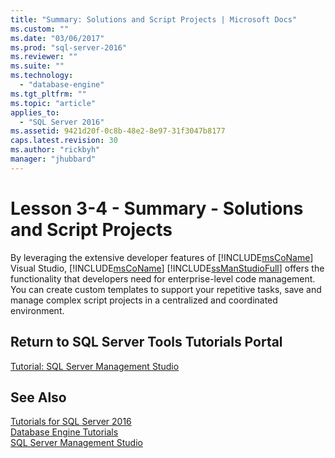 ```yaml
---
title: "Summary: Solutions and Script Projects | Microsoft Docs"
ms.custom: ""
ms.date: "03/06/2017"
ms.prod: "sql-server-2016"
ms.reviewer: ""
ms.suite: ""
ms.technology: 
  - "database-engine"
ms.tgt_pltfrm: ""
ms.topic: "article"
applies_to: 
  - "SQL Server 2016"
ms.assetid: 9421d20f-0c8b-48e2-8e97-31f3047b8177
caps.latest.revision: 30
ms.author: "rickbyh"
manager: "jhubbard"
---
```

# Lesson 3-4 - Summary - Solutions and Script Projects
By leveraging the extensive developer features of [!INCLUDE[msCoName](../../../advanced-analytics/r-services/tutorials/includes/msconame-md.md)] Visual Studio, [!INCLUDE[msCoName](../../../advanced-analytics/r-services/tutorials/includes/msconame-md.md)] [!INCLUDE[ssManStudioFull](../../../advanced-analytics/r-services/includes/ssmanstudiofull-md.md)] offers the functionality that developers need for enterprise-level code management. You can create custom templates to support your repetitive tasks, save and manage complex script projects in a centralized and coordinated environment.  
  
## Return to SQL Server Tools Tutorials Portal  
[Tutorial: SQL Server Management Studio](../../../tools/sql-server-management-studio/tutorials/tutorial-sql-server-management-studio.md)  
  
## See Also  
[Tutorials for SQL Server 2016](../../../tutorials/tutorials-for-sql-server-2016.md)  
[Database Engine Tutorials](../../../relational-databases/tutorials/database-engine-tutorials.md)  
[SQL Server Management Studio](../Topic/SQL%20Server%20Management%20Studio.md)  
  
  
  
